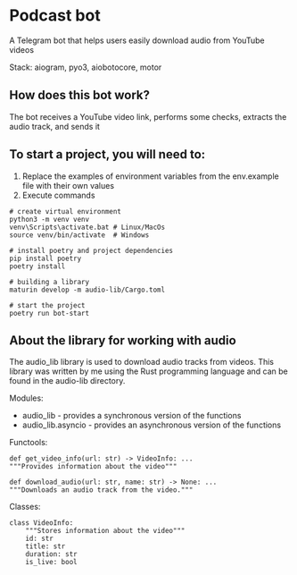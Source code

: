 # Podcast bot
A Telegram bot that helps users easily download audio from YouTube videos

Stack: aiogram, pyo3, aiobotocore, motor

## How does this bot work?
The bot receives a YouTube video link, performs some checks, extracts the audio track, and sends it

## To start a project, you will need to:
1) Replace the examples of environment variables from the env.example file with their own values
2) Execute commands
```shell
# create virtual environment
python3 -m venv venv 
venv\Scripts\activate.bat # Linux/MacOs
source venv/bin/activate  # Windows

# install poetry and project dependencies
pip install poetry
poetry install

# building a library
maturin develop -m audio-lib/Cargo.toml

# start the project
poetry run bot-start 
```

## About the library for working with audio
The audio_lib library is used to download audio tracks from videos. 
This library was written by me using the Rust programming language and can be found in the audio-lib directory.

Modules:
* audio_lib - provides a synchronous version of the functions
* audio_lib.asyncio - provides an asynchronous version of the functions

Functools:
```python3
def get_video_info(url: str) -> VideoInfo: ...
"""Provides information about the video"""

def download_audio(url: str, name: str) -> None: ...
"""Downloads an audio track from the video."""
```

Classes:
```python3
class VideoInfo:
    """Stores information about the video"""
    id: str
    title: str
    duration: str
    is_live: bool
```
